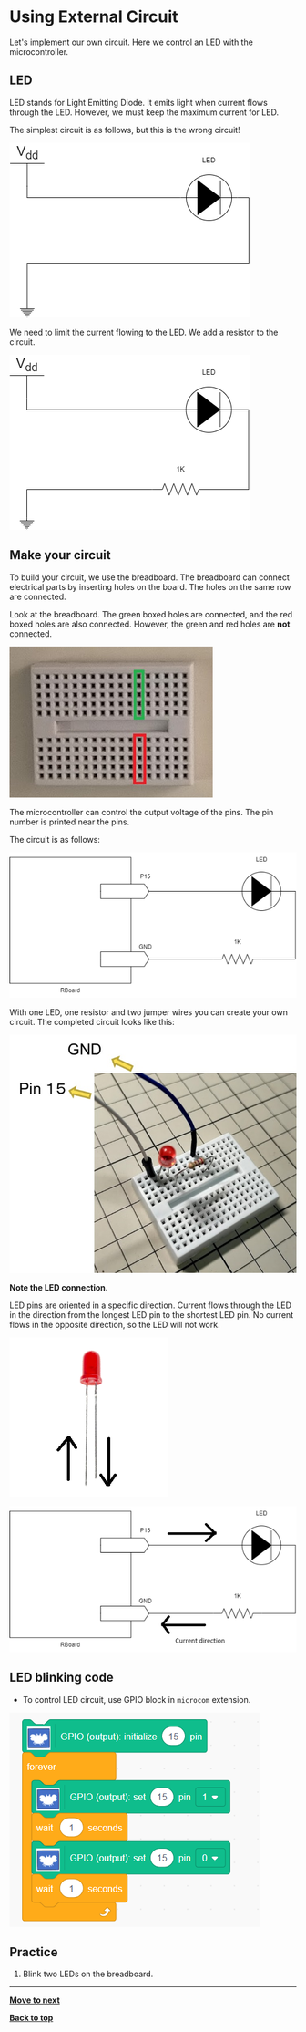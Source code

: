 # Using External Circuit

Let's implement our own circuit. Here we control an LED with the microcontroller.

## LED

LED stands for Light Emitting Diode. It emits light when current flows through the LED. However, we must keep the maximum current for LED.

The simplest circuit is as follows, but this is the wrong circuit!

![wrong circuit](/images/curcuit_1.drawio.png)

We need to limit the current flowing to the LED. We add a resistor to the circuit.

![LED circuit](/images/curcuit_2.drawio.png)

## Make your circuit

To build your circuit, we use the breadboard. The breadboard can connect electrical parts by inserting holes on the board. The holes on the same row are connected.

Look at the breadboard. The green boxed holes are connected, and the red boxed holes are also connected. However, the green and red holes are **not** connected.

![Connection](/images/breadboard_connection.jpg)

The microcontroller can control the output voltage of the pins. The pin number is printed near the pins.

The circuit is as follows:

![LED circuit](/images/curcuit_3.drawio.png)

With one LED, one resistor and two jumper wires you can create your own circuit.
The completed circuit looks like this:

![completed circuit](/images/completed_circuit.jpg)

**Note the LED connection.**

LED pins are oriented in a specific direction.
Current flows through the LED in the direction from the longest LED pin to the shortest LED pin.
No current flows in the opposite direction, so the LED will not work.

![LED connection](/images/led_direction.png)

![current in the cuicuit](/images/current_direction.png)



## LED blinking code

- To control LED circuit, use GPIO block in `microcom` extension.

![alt text](/images/use_gpio_block.png)


## Practice

1. Blink two LEDs on the breadboard.

<hr/>

[**Move to next**](./4th_sensor.md)


[**Back to top**](./README.md)
